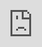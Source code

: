 ```yaml
---
layout: post
title: 'Maven: a plataforma líder de cursos com 95% de conclusão'
date: '2021-07-25 14:03:13'
author: amaral
categories: [ edtech, K12, edtech da semana]
#image: assets/images/5-selecionados-fundo-1-garagem-educacao.png
featured: false
hidden: false
---
```


Bem-vindo/a ao #EdTechDaSemana, um vídeo de 5 min ou menos falando sobre uma EdTech interessante do mundo.

<!--kg-card-begin: html-->
<iframe src="https://www.loom.com/embed/d994fea76d3445d9839ad0e7fdc982ea" frameborder="0" webkitallowfullscreen mozallowfullscreen allowfullscreen style="position: absolute; top: 0; left: 0; width: 100%; height: 100%;"></iframe>
<!--kg-card-end: html-->

**Continua no blog:** [https://www.amaralmedeiros.com/pt-br/maven-a-plataforma-lider-de-cursos-com-95-de-conclusao/](https://www.amaralmedeiros.com/pt-br/maven-a-plataforma-lider-de-cursos-com-95-de-conclusao/)

